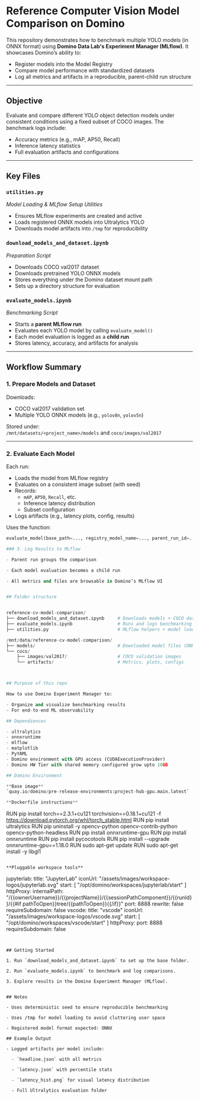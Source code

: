 # Reference Computer Vision Model Comparison on Domino

This repository demonstrates how to benchmark multiple YOLO models (in ONNX format) using **Domino Data Lab's Experiment Manager (MLflow)**. It showcases Domino’s ability to:

- Register models into the Model Registry
- Compare model performance with standardized datasets
- Log all metrics and artifacts in a reproducible, parent-child run structure

---

## Objective

Evaluate and compare different YOLO object detection models under consistent conditions using a fixed subset of COCO images. The benchmark logs include:

- Accuracy metrics (e.g., mAP, AP50, Recall)
- Inference latency statistics
- Full evaluation artifacts and configurations

---

## Key Files

### `utilities.py`  
*Model Loading & MLflow Setup Utilities*

- Ensures MLflow experiments are created and active
- Loads registered ONNX models into Ultralytics YOLO
- Downloads model artifacts into `/tmp` for reproducibility

### `download_models_and_dataset.ipynb`  
*Preparation Script*

- Downloads COCO val2017 dataset
- Downloads pretrained YOLO ONNX models
- Stores everything under the Domino dataset mount path
- Sets up a directory structure for evaluation

### `evaluate_models.ipynb`  
*Benchmarking Script*

- Starts a **parent MLflow run**
- Evaluates each YOLO model by calling `evaluate_model()`
- Each model evaluation is logged as a **child run**
- Stores latency, accuracy, and artifacts for analysis

---

## Workflow Summary

### 1. Prepare Models and Dataset
Downloads:
- COCO val2017 validation set
- Multiple YOLO ONNX models (e.g., `yolov8n`, `yolov5n`)

Stored under:  
`/mnt/datasets/<project_name>/models` and `coco/images/val2017`

---

### 2. Evaluate Each Model

Each run:
- Loads the model from MLflow registry
- Evaluates on a consistent image subset (with seed)
- Records:
  - `mAP`, `AP50`, `Recall`, etc.
  - Inference latency distribution
  - Subset configuration
- Logs artifacts (e.g., latency plots, config, results)

Uses the function:
```python
evaluate_model(base_path=..., registry_model_name=..., parent_run_id=...)

### 3. Log Results to MLflow

- Parent run groups the comparison

- Each model evaluation becomes a child run

- All metrics and files are browsable in Domino’s MLflow UI


## Folder structure


reference-cv-model-comparison/
├── download_models_and_dataset.ipynb     # Downloads models + COCO data
├── evaluate_models.ipynb                 # Runs and logs benchmarking
├── utilities.py                          # MLflow helpers + model loading

/mnt/data/reference-cv-model-comparison/
├── models/                               # Downloaded model files (ONNX)
└── coco/
    ├── images/val2017/                   # COCO validation images
    └── artifacts/                        # Metrics, plots, configs



## Purpose of this repo

How to use Domino Experiment Manager to:

- Organize and visualize benchmarking results
- For end-to-end ML observability

## Dependiences

- ultralytics
- onnxruntime
- mlflow
- matplotlib
- PyYAML
- Domino environment with GPU access (CUDAExecutionProvider)
- Domino HW Tier with shared memory configured grow upto 10GB

## Domino Environment

**Base image**  
`quay.io/domino/pre-release-environments:project-hub-gpu.main.latest`

**Dockerfile instructions** 

```
RUN pip install torch==2.3.1+cu121 torchvision==0.18.1+cu121 -f https://download.pytorch.org/whl/torch_stable.html
RUN pip install ultralytics
RUN pip uninstall -y opencv-python opencv-contrib-python opencv-python-headless
RUN pip install onnxruntime-gpu
RUN pip install onnxruntime
RUN pip install pycocotools
RUN pip install --upgrade onnxruntime-gpu==1.18.0 
RUN sudo apt-get update
RUN sudo apt-get install -y libgl1
```

**Pluggable workspace tools**
```
jupyterlab:
  title: "JupyterLab"
  iconUrl: "/assets/images/workspace-logos/jupyterlab.svg"
  start: [ "/opt/domino/workspaces/jupyterlab/start" ]
  httpProxy:
    internalPath: "/{{ownerUsername}}/{{projectName}}/{{sessionPathComponent}}/{{runId}}/{{#if pathToOpen}}tree/{{pathToOpen}}{{/if}}"
    port: 8888
    rewrite: false
    requireSubdomain: false
vscode:
 title: "vscode"
 iconUrl: "/assets/images/workspace-logos/vscode.svg"
 start: [ "/opt/domino/workspaces/vscode/start" ]
 httpProxy:
    port: 8888
    requireSubdomain: false
```


## Getting Started

1. Run `download_models_and_dataset.ipynb` to set up the base folder.

2. Run `evaluate_models.ipynb` to benchmark and log comparisons.

3. Explore results in the Domino Experiment Manager (MLflow).


## Notes

- Uses deterministic seed to ensure reproducible benchmarking

- Uses /tmp for model loading to avoid cluttering user space

- Registered model format expected: ONNX

## Example Output

- Logged artifacts per model include:

  - `headline.json` with all metrics

  - `latency.json` with percentile stats

  - `latency_hist.png` for visual latency distribution

  - Full Ultralytics evaluation folder